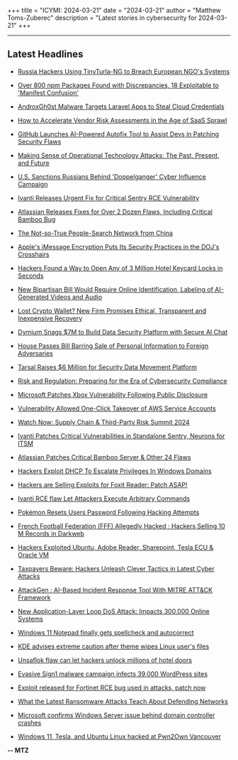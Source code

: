 +++
title = "ICYMI: 2024-03-21"
date = "2024-03-21"
author = "Matthew Toms-Zuberec"
description = "Latest stories in cybersecurity for 2024-03-21"
+++

---------------------------------------------------------------------------
## Latest Headlines
- [Russia Hackers Using TinyTurla-NG to Breach European NGO's Systems](https://thehackernews.com/2024/03/russia-hackers-using-tinyturla-ng-to.html)

- [Over 800 npm Packages Found with Discrepancies, 18 Exploitable to 'Manifest Confusion'](https://thehackernews.com/2024/03/over-800-npm-packages-found-with.html)

- [AndroxGh0st Malware Targets Laravel Apps to Steal Cloud Credentials](https://thehackernews.com/2024/03/androxgh0st-malware-targets-laravel.html)

- [How to Accelerate Vendor Risk Assessments in the Age of SaaS Sprawl](https://thehackernews.com/2024/03/how-to-accelerate-vendor-risk.html)

- [GitHub Launches AI-Powered Autofix Tool to Assist Devs in Patching Security Flaws](https://thehackernews.com/2024/03/github-launches-ai-powered-autofix-tool.html)

- [Making Sense of Operational Technology Attacks: The Past, Present, and Future](https://thehackernews.com/2024/03/making-sense-of-operational-technology.html)

- [U.S. Sanctions Russians Behind 'Doppelganger' Cyber Influence Campaign](https://thehackernews.com/2024/03/us-sanctions-russians-behind.html)

- [Ivanti Releases Urgent Fix for Critical Sentry RCE Vulnerability](https://thehackernews.com/2024/03/ivanti-releases-urgent-fix-for-critical.html)

- [Atlassian Releases Fixes for Over 2 Dozen Flaws, Including Critical Bamboo Bug](https://thehackernews.com/2024/03/atlassian-releases-fixes-for-over-2.html)

- [The Not-so-True People-Search Network from China](https://krebsonsecurity.com/2024/03/the-not-so-true-people-search-network-from-china/)

- [Apple's iMessage Encryption Puts Its Security Practices in the DOJ's Crosshairs](https://www.wired.com/story/apple-doj-antitrust-imessage-encryption/)

- [Hackers Found a Way to Open Any of 3 Million Hotel Keycard Locks in Seconds](https://www.wired.com/story/saflok-hotel-lock-unsaflok-hack-technique/)

- [New Bipartisan Bill Would Require Online Identification, Labeling of AI-Generated Videos and Audio](https://www.securityweek.com/new-bipartisan-bill-would-require-online-identification-labeling-of-ai-generated-videos-and-audio/)

- [Lost Crypto Wallet? New Firm Promises Ethical, Transparent and Inexpensive Recovery](https://www.securityweek.com/lost-crypto-wallet-new-firm-promises-ethical-transparent-and-inexpensive-recovery/)

- [Dymium Snags $7M to Build Data Security Platform with Secure AI Chat](https://www.securityweek.com/dymium-snags-7m-to-build-data-security-platform-with-secure-ai-chat/)

- [House Passes Bill Barring Sale of Personal Information to Foreign Adversaries](https://www.securityweek.com/house-passes-bill-barring-sale-of-personal-information-to-foreign-adversaries/)

- [Tarsal Raises $6 Million for Security Data Movement Platform](https://www.securityweek.com/tarsal-raises-6-million-for-security-data-movement-platform/)

- [Risk and Regulation: Preparing for the Era of Cybersecurity Compliance](https://www.securityweek.com/risk-and-regulation-preparing-for-the-era-of-cybersecurity-compliance/)

- [Microsoft Patches Xbox Vulnerability Following Public Disclosure](https://www.securityweek.com/microsoft-patches-xbox-vulnerability-following-public-disclosure/)

- [Vulnerability Allowed One-Click Takeover of AWS Service Accounts](https://www.securityweek.com/vulnerability-allowed-one-click-takeover-of-aws-service-accounts/)

- [Watch Now: Supply Chain & Third-Party Risk Summit 2024](https://www.securityweek.com/virtual-event-today-supply-chain-third-party-risk-summit-2024/)

- [Ivanti Patches Critical Vulnerabilities in Standalone Sentry, Neurons for ITSM](https://www.securityweek.com/ivanti-patches-critical-vulnerabilities-in-standalone-sentry-neurons-for-itsm/)

- [Atlassian Patches Critical Bamboo Server & Other 24 Flaws](https://cybersecuritynews.com/atlassian-patches-critical-bamboo-server-other-24-flaws/)

- [Hackers Exploit DHCP To Escalate Privileges In Windows Domains](https://cybersecuritynews.com/dhcp-exploit-privilege-escalation-windows/)

- [Hackers are Selling Exploits for Foxit Reader: Patch ASAP!](https://cybersecuritynews.com/hackers-are-selling-exploits/)

- [Ivanti RCE flaw Let Attackers Execute Arbitrary Commands](https://cybersecuritynews.com/ivanti-standalone-sentry-rce-flaw/)

- [Pokémon Resets Users Password Following Hacking Attempts](https://cybersecuritynews.com/pokemon-hacking-attempts/)

- [French Football Federation (FFF) Allegedly Hacked : Hackers Selling 10 M Records in Darkweb](https://cybersecuritynews.com/french-football-federation-fff-allegedly-hacked/)

- [Hackers Exploited Ubuntu, Adobe Reader, Sharepoint, Tesla ECU & Oracle VM](https://cybersecuritynews.com/hackers-exploited-pwn2own-day-1/)

- [Taxpayers Beware: Hackers Unleash Clever Tactics in Latest Cyber Attacks](https://cybersecuritynews.com/taxpayers-beware-hackers/)

- [AttackGen : AI-Based Incident Response Tool With MITRE ATT&CK Framework](https://cybersecuritynews.com/attackgen-ai-incident-response-mitre-attck/)

- [New Application-Layer Loop DoS Attack: Impacts 300,000 Online Systems](https://cybersecuritynews.com/new-application-layer-loop/)

- [Windows 11 Notepad finally gets spellcheck and autocorrect](https://www.bleepingcomputer.com/news/microsoft/windows-11-notepad-finally-gets-spellcheck-and-autocorrect/)

- [KDE advises extreme caution after theme wipes Linux user's files](https://www.bleepingcomputer.com/news/linux/kde-advises-extreme-caution-after-theme-wipes-linux-users-files/)

- [Unsaflok flaw can let hackers unlock millions of hotel doors](https://www.bleepingcomputer.com/news/security/unsaflok-flaw-can-let-hackers-unlock-millions-of-hotel-doors/)

- [Evasive Sign1 malware campaign infects 39,000 WordPress sites](https://www.bleepingcomputer.com/news/security/evasive-sign1-malware-campaign-infects-39-000-wordpress-sites/)

- [Exploit released for Fortinet RCE bug used in attacks, patch now](https://www.bleepingcomputer.com/news/security/exploit-released-for-fortinet-rce-bug-used-in-attacks-patch-now/)

- [What the Latest Ransomware Attacks Teach About Defending Networks](https://www.bleepingcomputer.com/news/security/what-the-latest-ransomware-attacks-teach-about-defending-networks/)

- [Microsoft confirms Windows Server issue behind domain controller crashes](https://www.bleepingcomputer.com/news/microsoft/microsoft-confirms-windows-server-issue-behind-domain-controller-crashes/)

- [Windows 11, Tesla, and Ubuntu Linux hacked at Pwn2Own Vancouver](https://www.bleepingcomputer.com/news/security/windows-11-tesla-and-ubuntu-linux-hacked-at-pwn2own-vancouver/)

**-- MTZ**